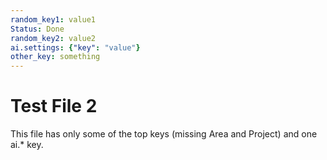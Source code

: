 ```yaml
---
random_key1: value1
Status: Done
random_key2: value2
ai.settings: {"key": "value"}
other_key: something
---
```


# Test File 2
This file has only some of the top keys (missing Area and Project) and one ai.* key.
